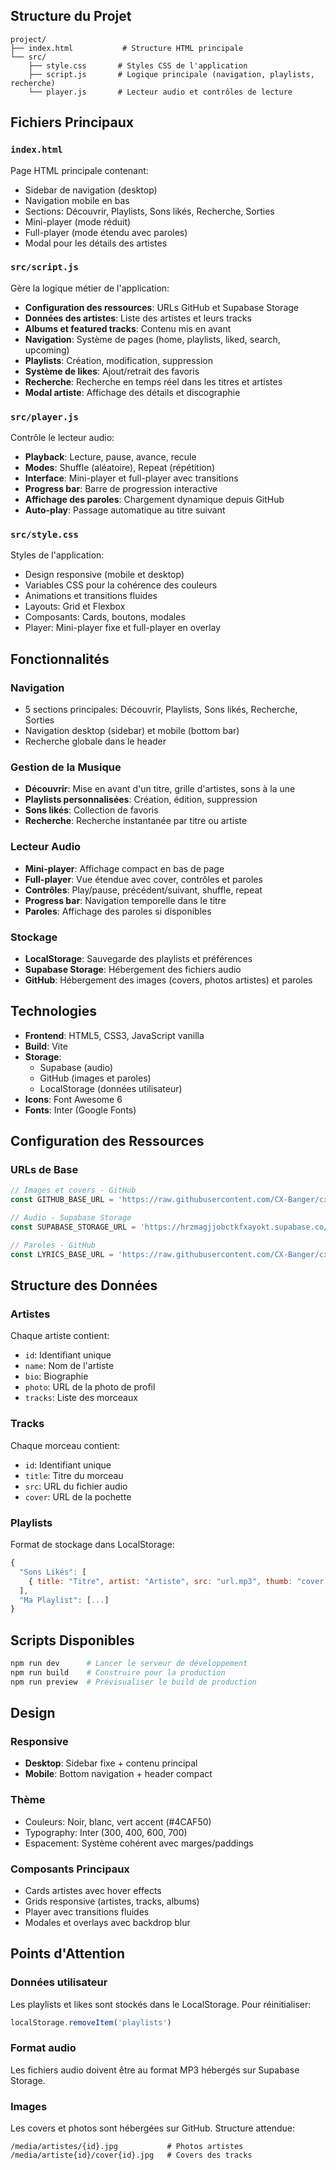 ## Structure du Projet

```
project/
├── index.html           # Structure HTML principale
└── src/
    ├── style.css       # Styles CSS de l'application
    ├── script.js       # Logique principale (navigation, playlists, recherche)
    └── player.js       # Lecteur audio et contrôles de lecture
```

## Fichiers Principaux

### `index.html`
Page HTML principale contenant:
- Sidebar de navigation (desktop)
- Navigation mobile en bas
- Sections: Découvrir, Playlists, Sons likés, Recherche, Sorties
- Mini-player (mode réduit)
- Full-player (mode étendu avec paroles)
- Modal pour les détails des artistes

### `src/script.js`
Gère la logique métier de l'application:
- **Configuration des ressources**: URLs GitHub et Supabase Storage
- **Données des artistes**: Liste des artistes et leurs tracks
- **Albums et featured tracks**: Contenu mis en avant
- **Navigation**: Système de pages (home, playlists, liked, search, upcoming)
- **Playlists**: Création, modification, suppression
- **Système de likes**: Ajout/retrait des favoris
- **Recherche**: Recherche en temps réel dans les titres et artistes
- **Modal artiste**: Affichage des détails et discographie

### `src/player.js`
Contrôle le lecteur audio:
- **Playback**: Lecture, pause, avance, recule
- **Modes**: Shuffle (aléatoire), Repeat (répétition)
- **Interface**: Mini-player et full-player avec transitions
- **Progress bar**: Barre de progression interactive
- **Affichage des paroles**: Chargement dynamique depuis GitHub
- **Auto-play**: Passage automatique au titre suivant

### `src/style.css`
Styles de l'application:
- Design responsive (mobile et desktop)
- Variables CSS pour la cohérence des couleurs
- Animations et transitions fluides
- Layouts: Grid et Flexbox
- Composants: Cards, boutons, modales
- Player: Mini-player fixe et full-player en overlay

## Fonctionnalités

### Navigation
- 5 sections principales: Découvrir, Playlists, Sons likés, Recherche, Sorties
- Navigation desktop (sidebar) et mobile (bottom bar)
- Recherche globale dans le header

### Gestion de la Musique
- **Découvrir**: Mise en avant d'un titre, grille d'artistes, sons à la une
- **Playlists personnalisées**: Création, édition, suppression
- **Sons likés**: Collection de favoris
- **Recherche**: Recherche instantanée par titre ou artiste

### Lecteur Audio
- **Mini-player**: Affichage compact en bas de page
- **Full-player**: Vue étendue avec cover, contrôles et paroles
- **Contrôles**: Play/pause, précédent/suivant, shuffle, repeat
- **Progress bar**: Navigation temporelle dans le titre
- **Paroles**: Affichage des paroles si disponibles

### Stockage
- **LocalStorage**: Sauvegarde des playlists et préférences
- **Supabase Storage**: Hébergement des fichiers audio
- **GitHub**: Hébergement des images (covers, photos artistes) et paroles

## Technologies

- **Frontend**: HTML5, CSS3, JavaScript vanilla
- **Build**: Vite
- **Storage**:
  - Supabase (audio)
  - GitHub (images et paroles)
  - LocalStorage (données utilisateur)
- **Icons**: Font Awesome 6
- **Fonts**: Inter (Google Fonts)

## Configuration des Ressources

### URLs de Base
```javascript
// Images et covers - GitHub
const GITHUB_BASE_URL = 'https://raw.githubusercontent.com/CX-Banger/cx-final-muzikly/main';

// Audio - Supabase Storage
const SUPABASE_STORAGE_URL = 'https://hrzmagjjobctkfxayokt.supabase.co/storage/v1/object/public/sons/';

// Paroles - GitHub
const LYRICS_BASE_URL = 'https://raw.githubusercontent.com/CX-Banger/cx-muzik/main/media/lyrics';
```

## Structure des Données

### Artistes
Chaque artiste contient:
- `id`: Identifiant unique
- `name`: Nom de l'artiste
- `bio`: Biographie
- `photo`: URL de la photo de profil
- `tracks`: Liste des morceaux

### Tracks
Chaque morceau contient:
- `id`: Identifiant unique
- `title`: Titre du morceau
- `src`: URL du fichier audio
- `cover`: URL de la pochette

### Playlists
Format de stockage dans LocalStorage:
```javascript
{
  "Sons Likés": [
    { title: "Titre", artist: "Artiste", src: "url.mp3", thumb: "cover.jpg" }
  ],
  "Ma Playlist": [...]
}
```

## Scripts Disponibles

```bash
npm run dev      # Lancer le serveur de développement
npm run build    # Construire pour la production
npm run preview  # Prévisualiser le build de production
```

## Design

### Responsive
- **Desktop**: Sidebar fixe + contenu principal
- **Mobile**: Bottom navigation + header compact

### Thème
- Couleurs: Noir, blanc, vert accent (#4CAF50)
- Typography: Inter (300, 400, 600, 700)
- Espacement: Système cohérent avec marges/paddings

### Composants Principaux
- Cards artistes avec hover effects
- Grids responsive (artistes, tracks, albums)
- Player avec transitions fluides
- Modales et overlays avec backdrop blur

## Points d'Attention

### Données utilisateur
Les playlists et likes sont stockés dans le LocalStorage. Pour réinitialiser:
```javascript
localStorage.removeItem('playlists')
```

### Format audio
Les fichiers audio doivent être au format MP3 hébergés sur Supabase Storage.

### Images
Les covers et photos sont hébergées sur GitHub. Structure attendue:
```
/media/artistes/{id}.jpg           # Photos artistes
/media/artiste{id}/cover{id}.jpg   # Covers des tracks
```
